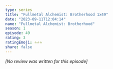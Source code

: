 ```yaml
---
type: series
title: "Fullmetal Alchemist: Brotherhood 1x49"
date: "2023-09-11T12:04:14"
name: "Fullmetal Alchemist: Brotherhood"
season: 1
episode: 49
rating: 3
ratingEmoji: ⭐️⭐️⭐️
share: false
---
```


*[No review was written for this episode]*
